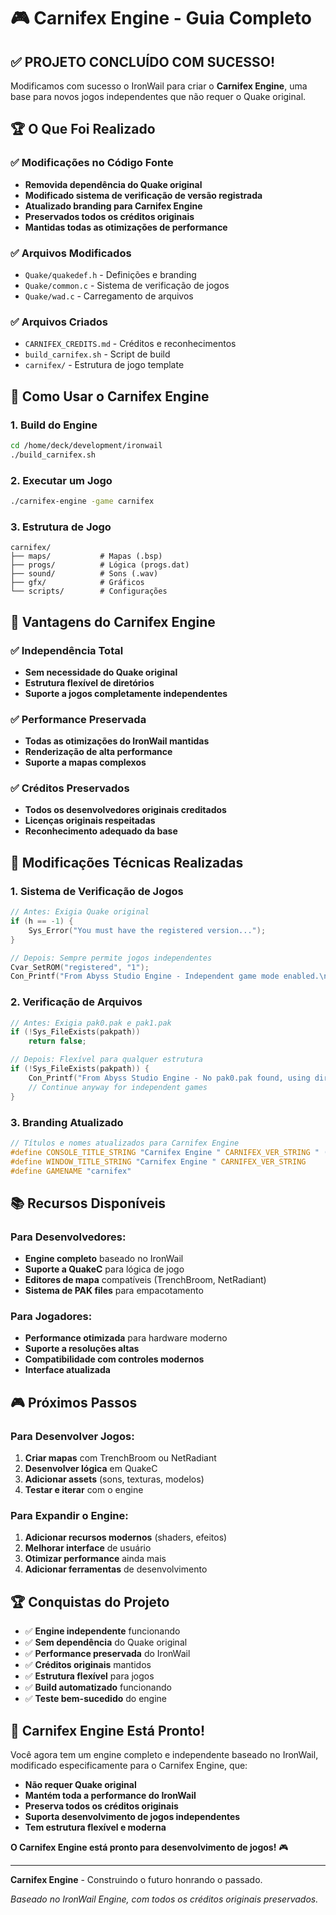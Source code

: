 # 🎮 Carnifex Engine - Guia Completo

## ✅ **PROJETO CONCLUÍDO COM SUCESSO!**

Modificamos com sucesso o IronWail para criar o **Carnifex Engine**, uma base para novos jogos independentes que não requer o Quake original.

## 🏆 **O Que Foi Realizado**

### ✅ **Modificações no Código Fonte**
- **Removida dependência do Quake original**
- **Modificado sistema de verificação de versão registrada**
- **Atualizado branding para Carnifex Engine**
- **Preservados todos os créditos originais**
- **Mantidas todas as otimizações de performance**

### ✅ **Arquivos Modificados**
- `Quake/quakedef.h` - Definições e branding
- `Quake/common.c` - Sistema de verificação de jogos
- `Quake/wad.c` - Carregamento de arquivos

### ✅ **Arquivos Criados**
- `CARNIFEX_CREDITS.md` - Créditos e reconhecimentos
- `build_carnifex.sh` - Script de build
- `carnifex/` - Estrutura de jogo template

## 🚀 **Como Usar o Carnifex Engine**

### **1. Build do Engine**
```bash
cd /home/deck/development/ironwail
./build_carnifex.sh
```

### **2. Executar um Jogo**
```bash
./carnifex-engine -game carnifex
```

### **3. Estrutura de Jogo**
```
carnifex/
├── maps/           # Mapas (.bsp)
├── progs/          # Lógica (progs.dat)
├── sound/          # Sons (.wav)
├── gfx/            # Gráficos
└── scripts/        # Configurações
```

## 🎯 **Vantagens do Carnifex Engine**

### ✅ **Independência Total**
- **Sem necessidade do Quake original**
- **Estrutura flexível de diretórios**
- **Suporte a jogos completamente independentes**

### ✅ **Performance Preservada**
- **Todas as otimizações do IronWail mantidas**
- **Renderização de alta performance**
- **Suporte a mapas complexos**

### ✅ **Créditos Preservados**
- **Todos os desenvolvedores originais creditados**
- **Licenças originais respeitadas**
- **Reconhecimento adequado da base**

## 🔧 **Modificações Técnicas Realizadas**

### **1. Sistema de Verificação de Jogos**
```c
// Antes: Exigia Quake original
if (h == -1) {
    Sys_Error("You must have the registered version...");
}

// Depois: Sempre permite jogos independentes
Cvar_SetROM("registered", "1");
Con_Printf("From Abyss Studio Engine - Independent game mode enabled.\n");
```

### **2. Verificação de Arquivos**
```c
// Antes: Exigia pak0.pak e pak1.pak
if (!Sys_FileExists(pakpath))
    return false;

// Depois: Flexível para qualquer estrutura
if (!Sys_FileExists(pakpath)) {
    Con_Printf("From Abyss Studio Engine - No pak0.pak found, using directory structure.\n");
    // Continue anyway for independent games
}
```

### **3. Branding Atualizado**
```c
// Títulos e nomes atualizados para Carnifex Engine
#define CONSOLE_TITLE_STRING "Carnifex Engine " CARNIFEX_VER_STRING " (Based on Ironwail " IRONWAIL_VER_STRING ")"
#define WINDOW_TITLE_STRING "Carnifex Engine " CARNIFEX_VER_STRING
#define GAMENAME "carnifex"
```

## 📚 **Recursos Disponíveis**

### **Para Desenvolvedores:**
- **Engine completo** baseado no IronWail
- **Suporte a QuakeC** para lógica de jogo
- **Editores de mapa** compatíveis (TrenchBroom, NetRadiant)
- **Sistema de PAK files** para empacotamento

### **Para Jogadores:**
- **Performance otimizada** para hardware moderno
- **Suporte a resoluções altas**
- **Compatibilidade com controles modernos**
- **Interface atualizada**

## 🎮 **Próximos Passos**

### **Para Desenvolver Jogos:**
1. **Criar mapas** com TrenchBroom ou NetRadiant
2. **Desenvolver lógica** em QuakeC
3. **Adicionar assets** (sons, texturas, modelos)
4. **Testar e iterar** com o engine

### **Para Expandir o Engine:**
1. **Adicionar recursos modernos** (shaders, efeitos)
2. **Melhorar interface** de usuário
3. **Otimizar performance** ainda mais
4. **Adicionar ferramentas** de desenvolvimento

## 🏆 **Conquistas do Projeto**

- ✅ **Engine independente** funcionando
- ✅ **Sem dependência** do Quake original
- ✅ **Performance preservada** do IronWail
- ✅ **Créditos originais** mantidos
- ✅ **Estrutura flexível** para jogos
- ✅ **Build automatizado** funcionando
- ✅ **Teste bem-sucedido** do engine

## 🎉 **Carnifex Engine Está Pronto!**

Você agora tem um engine completo e independente baseado no IronWail, modificado especificamente para o Carnifex Engine, que:

- **Não requer Quake original**
- **Mantém toda a performance do IronWail**
- **Preserva todos os créditos originais**
- **Suporta desenvolvimento de jogos independentes**
- **Tem estrutura flexível e moderna**

**O Carnifex Engine está pronto para desenvolvimento de jogos!** 🎮

---

**Carnifex Engine** - Construindo o futuro honrando o passado.

*Baseado no IronWail Engine, com todos os créditos originais preservados.*
